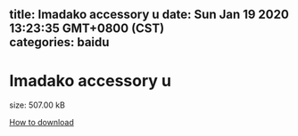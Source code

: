 
title: Imadako accessory u
date: Sun Jan 19 2020 13:23:35 GMT+0800 (CST)    
categories: baidu
---

# Imadako accessory u
size: 507.00 kB
 
 

[How to download](https://bpcam.bemobtrk.com/go/2ceec3aa-1ca2-46d6-b9ff-aaa5c184517c?jno=729)